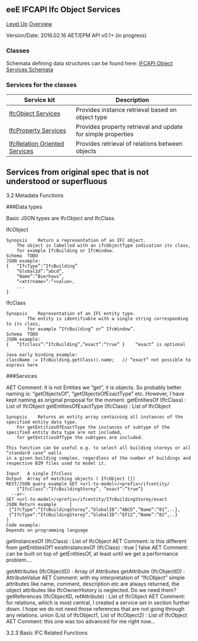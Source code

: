 ## eeE IFCAPI Ifc Object Services ##

[Level Up](../README.md)
[Overview](./README.md)

Version/Date: 2016.02.16 AET/EPM  API v0.1+ (in progress)

### Classes 

Schemata defining data structures can be found here: [IFCAPI Object Services Schemata](a_schemata/README.md)

### Services for the classes 


Service kit| Description|
--|--|
[IfcObject Services](./ifctype_service.md)| Provides instance retrieval based on object type 
[IfcProperty Services](./ifcproperty_service.md)| Provides property retrieval and update for simple properties
[IfcRelation Oriented Services](./ifcrelation_service.md)| Provides retrieval of relations between objects


## Services from original spec that is not understood or superfluous


3.2	Metadata Functions

###Data types

Basic JSON types are IfcObject and IfcClass. 

IfcObject

```
Synopsis 	Return a representation of an IFC object. 
	The object is labelled with an ifcObjectType indication its class, 
	for example IfcBuilding or IfcWindow.
Schema 	TODO 
JSON example: 
{   “IfcType”:”IfcBuilding”
    “GlobalId”:”abcd”,
    “Name”:”Bierhaus”,
    “<attrname>”:”<value>,
    ...
}
```

IfcClass

```
Synopsis 	Representation of an IFC entity type. 
		The entity is identifiable with a single string corresponding to its class, 
		for example “IfcBuilding” or” IfcWindow”.
Schema 	TODO 
JSON example: 
{   “IfcClass”:”IfcBuilding”,”exact”:”true” }    “exact” is optional

Java early binding example: 
className := IfcBuilding.getClass().name;   // “exact” not possible to express here
```

###Services

AET Comment: it is not Entities we “get”, it is objects. So probably better naming is: “getObjectsOf”, “getObjectsOfExactType” etc. However, I have kept naming as original proposal for the moment.
getEntitiesOf (IfcClass) : List of IfcObject
getEntitiesOfExactType (IfcClass) : List of IfcObject

```
Synopsis 	Returns an entity array containing all instances of the specified entity data type. 
	For getEntitiesOfExactType the instances of subtype of the specified entity data type are not included, 
	for getEntitiesOfType the subtypes are included. 

This function can be useful e.g. to select all building storeys or all “standard case” walls 
in a given building complex, regardless of the number of buildings and respective BIM files used to model it. 

Input 	A single IfcClass 
Output 	Array of matching objects ( IfcObject []) 
REST/JSON query example	GET <url-to-model>/<prefix>/ifcentity/
    {“IfcClass”:”IfcBuildingStorey”, “exact”:”true”}
  --or—
GET <url-to-model>/<prefix>/ifcentity/IfcBuildingStorey/exact
JSON Return example 	[
 {“IfcType”:“IfcBuildingStorey”,”GlobalID”:”ABCD”,“Name”:”01”,..},
 {“IfcType”:“IfcBuildingStorey”,”GlobalID”:”EF12”,“Name”:”02”,..}
]
Code example:
Depends on programming language
```

getInstancesOf (IfcClass) : List of IfcObject
AET Comment: is this different from getEntitiesOf?
existInstancesOf (IfcClass) : true | false
AET Comment: can be built on top of getEntitiesOf, at least until we get a performance problem….

getAttributes (IfcObjectID) : Array of Attributes
getAttribute (IfcObjectID) : AttributeValue
AET Comment: with my interpretation of “IfcObject” simple attributes like name, comment, description etc are always returned, the object attributes like IfcOwnerHistory is neglected. Do we need them? 
getReferences (IfcObjectID, refAttribute) : List of IfcObject
AET Comment: for relations, which is most central, I created a service set in section further down. I hope we do not need those references that are not going through any relations. 
union (List of IfcObject1, List of IfcObject2) : List of IfcObject 
AET Comment: this one was too advanced for me right now… 

3.2.3	Basic IFC Related Functions 




